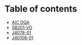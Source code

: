 # Table of contents

* [AIC DQA](README.md)
* [SB201-VG](sb201-vg.md)
* [J4078-01](j4u78-01.md)
* [J40108-01](j4u108-01.md)


